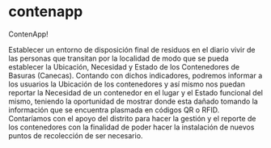 # contenapp
ContenApp!

Establecer un entorno de disposición final de residuos en el diario vivir de las personas que transitan por la localidad de modo que se pueda establecer la Ubicación, Necesidad y Estado de los Contenedores de Basuras (Canecas). Contando con dichos indicadores, podremos informar a los usuarios la Ubicación de los contenedores y así mismo nos puedan reportar la Necesidad de un contenedor en el lugar y el Estado funcional del mismo, teniendo la oportunidad de mostrar donde esta dañado tomando la información que se encuentra plasmada en códigos QR o RFID.  Contaríamos con el apoyo del distrito para hacer la gestión y el reporte de los contenedores con la finalidad de poder hacer la instalación de nuevos puntos de recolección de ser necesario.
